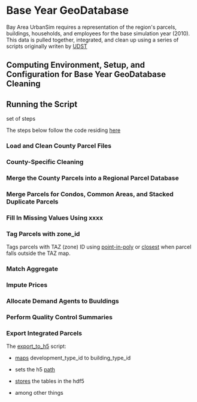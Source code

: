 # Base Year GeoDatabase

Bay Area UrbanSim requires a representation of the region's parcels, buildings, households, and employees for the base simulation year (2010). This data is pulled together, integrated, and clean up using a series of scripts originally writen by [UDST](https://udst.org) 

## Computing Environment, Setup, and Configuration for Base Year GeoDatabase Cleaning


## Running the Script

set of steps

The steps below follow the code residing [here](https://github.com/MetropolitanTransportationCommission/bayarea_urbansim/tree/master/data_regeneration) 

### Load and Clean County Parcel Files

### County-Specific Cleaning

### Merge the County Parcels into a Regional Parcel Database

### Merge Parcels for Condos, Common Areas, and Stacked Duplicate Parcels

### Fill In Missing Values Using xxxx

### Tag Parcels with zone_id

Tags parcels with TAZ (zone) ID using [point-in-poly](https://github.com/MetropolitanTransportationCommission/bayarea_urbansim/blob/master/data_regeneration/spatialops.py#L10) or [closest](https://github.com/MetropolitanTransportationCommission/bayarea_urbansim/blob/master/data_regeneration/spatialops.py#L14) when parcel falls outside the TAZ map.


### Match Aggregate

### Impute Prices

### Allocate Demand Agents to Buuldings

### Perform Quality Control Summaries

### Export Integrated Parcels
The [export_to_h5](https://github.com/MetropolitanTransportationCommission/bayarea_urbansim/blob/master/data_regeneration/export_to_h5.py) script:

* [maps](https://github.com/MetropolitanTransportationCommission/bayarea_urbansim/blob/master/data_regeneration/export_to_h5.py#L15-L31) development_type_id to building_type_id

* sets the h5 [path](https://github.com/MetropolitanTransportationCommission/bayarea_urbansim/blob/master/data_regeneration/export_to_h5.py#L13)

* [stores](https://github.com/MetropolitanTransportationCommission/bayarea_urbansim/blob/master/data_regeneration/export_to_h5.py#L60-L67) the tables in the hdf5

* among other things 

